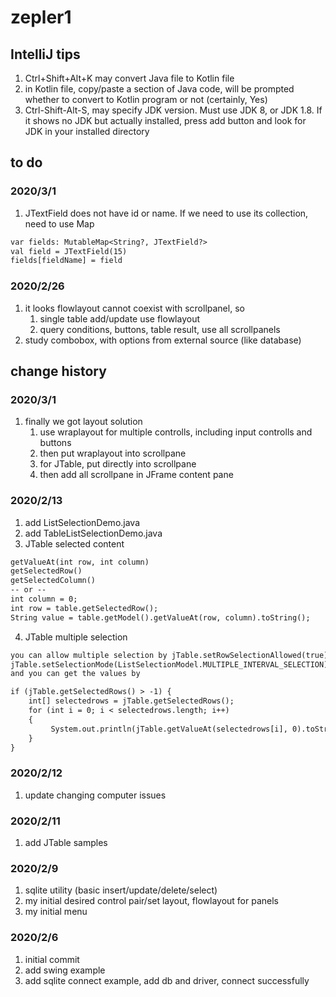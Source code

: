 # zepler1

## IntelliJ tips
1. Ctrl+Shift+Alt+K may convert Java file to Kotlin file
2. in Kotlin file, copy/paste a section of Java code, will be prompted whether to convert to Kotlin program or not (certainly, Yes)
3. Ctrl-Shift-Alt-S, may specify JDK version. Must use JDK 8,
   or JDK 1.8. If it shows no JDK but actually installed, press
   add button and look for JDK in your installed directory

## to do

### 2020/3/1
1. JTextField does not have id or name. If we need to 
    use its collection, need to use Map
```dtd
var fields: MutableMap<String?, JTextField?>
val field = JTextField(15)
fields[fieldName] = field
```

### 2020/2/26
1. it looks flowlayout cannot coexist with scrollpanel, so
    1. single table add/update use flowlayout
    2. query conditions, buttons, table result, use all 
    scrollpanels
2. study combobox, with options from external source
    (like database)    

## change history

### 2020/3/1
1. finally we got layout solution
    1. use wraplayout for multiple controlls, including
        input controlls and buttons
    2. then put wraplayout into scrollpane
    3. for JTable, put directly into scrollpane
    4. then add all scrollpane in JFrame content pane

### 2020/2/13
1. add ListSelectionDemo.java
2. add TableListSelectionDemo.java
3. JTable selected content
```dtd
getValueAt(int row, int column)
getSelectedRow()
getSelectedColumn()
-- or --
int column = 0;
int row = table.getSelectedRow();
String value = table.getModel().getValueAt(row, column).toString();
```
4. JTable multiple selection
```dtd
you can allow multiple selection by jTable.setRowSelectionAllowed(true);
jTable.setSelectionMode(ListSelectionModel.MULTIPLE_INTERVAL_SELECTION);
and you can get the values by

if (jTable.getSelectedRows() > -1) {
    int[] selectedrows = jTable.getSelectedRows();
    for (int i = 0; i < selectedrows.length; i++)
    {
         System.out.println(jTable.getValueAt(selectedrows[i], 0).toString());
    }
}
```

### 2020/2/12
1. update changing computer issues

### 2020/2/11
1. add JTable samples

### 2020/2/9
1. sqlite utility (basic insert/update/delete/select)
2. my initial desired control pair/set layout, flowlayout for panels
3. my initial menu

### 2020/2/6
1. initial commit
2. add swing example
3. add sqlite connect example, add db and driver, 
    connect successfully